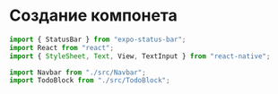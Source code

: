 # Создание компонета
```javascript
import { StatusBar } from "expo-status-bar";
import React from "react";
import { StyleSheet, Text, View, TextInput } from "react-native";

import Navbar from "./src/Navbar";
import TodoBlock from "./src/TodoBlock";

```
